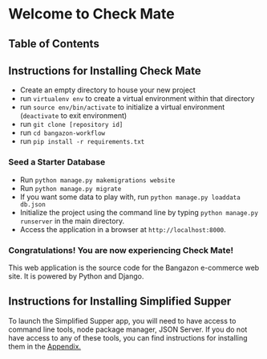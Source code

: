 # Welcome to Check Mate

<!-- TODO: Update this to include short description of Check Mate App -->

## Table of Contents
<!-- [Project Requirements and Features List](#project-requirements-and-features-list) -->
<!-- [Technologies Used](#technologies-used) -->
<!-- [Installing and Launching Check Mate](#instructions-for-installing-check-mate) -->
<!-- [Appendix 1: Planning Documentation](#appendix-1-planning-documentation) -->
  <!-- [Entity Relationship Diagrams](#entity-relationship-diagram) -->
  <!-- [Wireframes](#wireframes) -->
<!-- [Appendix 2: Set Up Instructions](#appendix-2-set-up-instructions) -->

<!-- ## Project Requirements and Features List -->

<!-- ## Technologies Used -->
  <!-- ### Development Languages and Libraries -->
  <!-- TODO: ADD ALL DEVELOPMENT LANGUAGES AND LIBRARIES -->
  <!-- <img src="./src/images/react.png" width="10%"></img> <img src="./src/images/momentjs.svg" width="10%"></img> <img src="./src/images/semanticui.png" width="10%"></img> <img src="./src/images/reactbigcalendar.png" width="10%"></img> -->
  <!-- ### Development Tools -->
  <!-- TODO: ADD ALL DEVELOPMENT TOOLS -->
  <!-- TODO: Image for wireframe tool -->
  <!-- FIXME: Update image for slack, currently showing a broken link -->
  <!-- <img src="./src/images/github.png" width="10%"></img> <img src="./src/images/draw.io.jpg" width="10%"></img> <img src="./src/images/git.png" width="10%"></img> <img src="./src/images/vscode.png" width="10%"></img> -->
  <!-- <img src="./src/images/slack.png" width="10%"></img> -->

## Instructions for Installing Check Mate
  - Create an empty directory to house your new project
  - run `virtualenv env` to create a virtual environment within that directory
  - run `source env/bin/activate` to initialize a virtual environment (`deactivate` to exit environment)
  - run `git clone [repository id]`
  - run `cd bangazon-workflow`
  - run `pip install -r requirements.txt`

### Seed a Starter Database
  - Run `python manage.py makemigrations website`
  - Run `python manage.py migrate`
  - If you want some data to play with, run `python manage.py loaddata db.json`
  - Initialize the project using the command line by typing `python manage.py runserver` in the main directory.
  - Access the application in a browser at `http://localhost:8000`.

### Congratulations! You are now experiencing Check Mate!

This web application is the source code for the Bangazon e-commerce web site. It is powered by Python and Django.

  <!-- ## Appendix 1: Planning Documentation -->

  <!-- ### Entity Relationship Diagram -->
  <!-- TODO: Need to update with current ERD -->
  <!-- ![Simplified Supper ERD](/src/images/Simplified_Supper_ERD.png) -->

  <!-- ### Wireframes/ Mockups -->
  <!-- TODO: Need to update all of this -->
  <!-- <img src="./src/images/wireframe_1.png" width="45%"></img> <img src="./src/images/wireframe_2.png" width="45%"></img>
  <img src="./src/images/wireframe_3.png" width="45%"></img> <img src="./src/images/wireframe_4.png" width="45%"></img>
  <img src="./src/images/wireframe_5.png" width="45%"></img> <img src="./src/images/wireframe_6.png" width="45%"></img> -->

<!-- ## Appendix 2: Set Up Instructions -->
<!-- TODO: NEED TO UPDATE ALL OF THIS -->

  <!-- You will need to have command line tools installed for your computer to use terminal commands. -->

  <!-- Linux/ Windows users, please visit the [Git page](https://git-scm.com/book/en/v2/Getting-Started-Installing-Git) and follow the instructions for set up -->

  <!-- Mac users follow the instructions below -->

  <!-- Open your terminal and type
  ```sh
    git --version
  ``` -->

  <!-- You will now need to configure your git account. In the terminal window, type:
  ```sh
    git config -global user.name "Your Name"
    git config -global user.email "Your Email"
  ``` -->

  <!-- If you do not have Node.js installed on your machine, visit the [Node.js Download Page](https://nodejs.org/en/download/) and  follow the instructions. To ensure that it is installed correctly, in your terminal window, type
  ```sh
    echo $PATH
  ```
  Ensure that the result has the following in the $PATH
  ```sh
    /usr/local/bin
    or
    /usr/local/bin:/usr/bin:/bin:/usr/sbin:/sbin
  ``` -->

  <!-- Now you can follow the [installation instructions](#instructions-for-installing-check0mate) to get Check Mate up and running on your machine. -->



## Instructions for Installing Simplified Supper
  To launch the Simplified Supper app, you will need to have access to command line tools, node package manager, JSON Server. If you do not have access to any of these tools, you can find instructions for installing them in the [Appendix.](#appendix-2-set-up-instructions)








